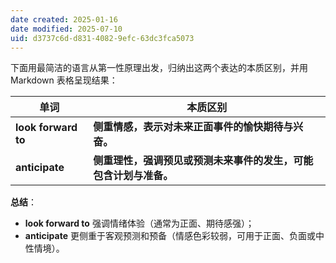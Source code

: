 ```yaml
---
date created: 2025-01-16
date modified: 2025-07-10
uid: d3737c6d-d831-4082-9efc-63dc3fca5073
---
```


下面用最简洁的语言从第一性原理出发，归纳出这两个表达的本质区别，并用 Markdown 表格呈现结果：

|单词|本质区别|
|---|---|
|**look forward to**|**侧重情感，表示对未来正面事件的愉快期待与兴奋。**|
|**anticipate**|**侧重理性，强调预见或预测未来事件的发生，可能包含计划与准备。**|

**总结**：

- **look forward to** 强调情绪体验（通常为正面、期待感强）；
- **anticipate** 更侧重于客观预测和预备（情感色彩较弱，可用于正面、负面或中性情境）。
